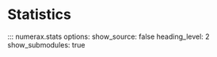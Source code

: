 # Statistics

::: numerax.stats
    options:
      show_source: false
      heading_level: 2
      show_submodules: true